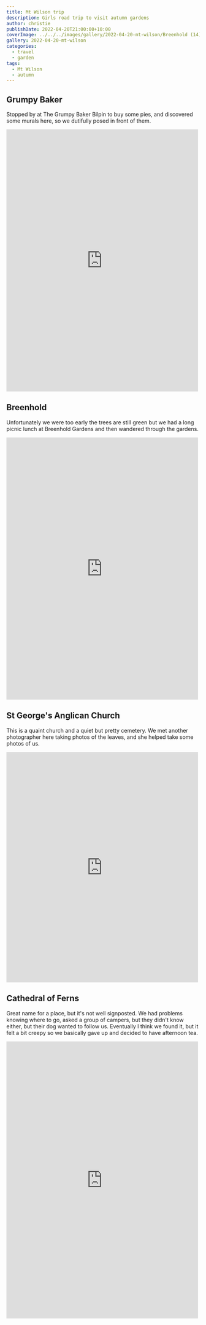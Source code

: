 ```yaml
---
title: Mt Wilson trip
description: Girls road trip to visit autumn gardens
author: christie
publishDate: 2022-04-20T21:00:00+10:00
coverImage: ../../../images/gallery/2022-04-20-mt-wilson/Breenhold (14).jpeg
gallery: 2022-04-20-mt-wilson
categories:
  - travel
  - garden
tags:
  - Mt Wilson
  - autumn
---
```


## Grumpy Baker

Stopped by at The Grumpy Baker Bilpin to buy some pies, and discovered some murals here, so we dutifully posed in front of them.

<iframe src="https://www.facebook.com/plugins/post.php?href=https%3A%2F%2Fwww.facebook.com%2Fchris1.tham%2Fposts%2Fpfbid02qhHjmFQan49e1Q5iAGypM9teK49fmgjNTuWi4PHgdeZFe4dF997pGKuhJNH4Laiyl&show_text=true&width=500" width="500" height="684" style="border:none;overflow:hidden" scrolling="no" frameborder="0" allowfullscreen="true" allow="autoplay; clipboard-write; encrypted-media; picture-in-picture; web-share"></iframe>

## Breenhold

Unfortunately we were too early the trees are still green but we had a long picnic lunch at Breenhold Gardens and then wandered through the gardens.

<iframe src="https://www.facebook.com/plugins/post.php?href=https%3A%2F%2Fwww.facebook.com%2Fchris1.tham%2Fposts%2Fpfbid025pUZ5vDKkRH1vePjFW7dmN4e94QLi5wWxxKnDgcfFstbnUbHPSJwPETdjATGqjwwl&show_text=true&width=500" width="500" height="684" style="border:none;overflow:hidden" scrolling="no" frameborder="0" allowfullscreen="true" allow="autoplay; clipboard-write; encrypted-media; picture-in-picture; web-share"></iframe>

## St George's Anglican Church

This is a quaint church and a quiet but pretty cemetery. We met another photographer here taking photos of the leaves, and she helped take some photos of us.

<iframe src="https://www.facebook.com/plugins/post.php?href=https%3A%2F%2Fwww.facebook.com%2Fchris1.tham%2Fposts%2Fpfbid02VR6aPkYx5PvmhNBR6FZQusbCE1nVvqtA52G7npKgj1GG7TDZBcZo75Uhw2ADosuUl&show_text=true&width=500" width="500" height="601" style="border:none;overflow:hidden" scrolling="no" frameborder="0" allowfullscreen="true" allow="autoplay; clipboard-write; encrypted-media; picture-in-picture; web-share"></iframe>

## Cathedral of Ferns

Great name for a place, but it's not well signposted. We had problems knowing where to go, asked a group of campers, but they didn't know either, but their dog wanted to follow us. Eventually I think we found it, but it felt a bit creepy so we basically gave up and decided to have afternoon tea.

<iframe src="https://www.facebook.com/plugins/post.php?href=https%3A%2F%2Fwww.facebook.com%2Fchris1.tham%2Fposts%2Fpfbid0uzckBANDgHEdLVfDo6pJdkqY4v9y8FU59T9tYDSAfYWtiJaUdwbtGGSUSEUiPxU9l&show_text=true&width=500" width="500" height="723" style="border:none;overflow:hidden" scrolling="no" frameborder="0" allowfullscreen="true" allow="autoplay; clipboard-write; encrypted-media; picture-in-picture; web-share"></iframe>
